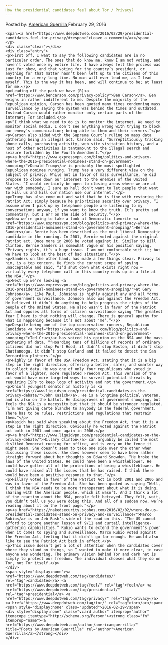 ```yaml
---
How the presidential candidates feel about Tor / Privacy?
---
```

<article class="post-listing post-13341 post type-post status-publish format-standard has-post-thumbnail hentry  tag-candidates tag-feel tag-presidential tag-privacy tag-tor">
    <div class="post-inner">
        <span>Posted by: <a href="https://www.deepdotweb.com/author/americanguerrilla/" title="">American Guerrilla </a></span>
    <span>February 29, 2016</span>
    
    <span><a href="https://www.deepdotweb.com/2016/02/29/presidential-candidates-feel-tor-privacy/#respond">Leave a comment</a></span>
    </p>
    <div class="clear"></div>
    <div class="entry">
    <p>First off, I want to say the following candidates are in no particular order. The ones that do know me, know I am not voting, and haven’t voted once my entire life. I have always felt the process was just for show, and that voting for the country’s president, or anything for that matter hasn’t been left up to the citizens of this country for a very long time. No man will ever lead me, as I lead myself. This is the way it has been, and will continue to be; at least for me.</p>
    <p>Leading off the pack we have (R)<a href="https://www.bencarson.com/privacy-policy">Ben Carson</a>. Ben weighs in rather indifferent to me. Despite the majority of the Republican opinion, Carson has been quoted many times condemning mass surveillance by saying the system was behind the times and outdated. Instead Carson would rather monitor only certain parts of the internet; Tor included.</p>
    <p>“I think what we need to do is to monitor the internet. We need to monitor social media. I don’t see anything wrong with trying to block our enemy’s communication; being able to them and their servers.”</p>
    <p>Carson also sided with the Supreme Court’s ruling on mass data gathering being an illegal act. Carson said, “Surreptitiously tracking phone calls, purchasing activity, web site visitation history, and a host of other activities is tantamount to the illegal search and seizure forbidden by the Fourth Amendment.”</p>
    <p><a href="https://www.expressvpn.com/blog/politics-and-privacy-where-the-2016-presidential-nominees-stand-on-government-snooping/">Donald Trump</a> is probably the most spotlighted Republican nominee running. Trump has a very different view on the subject of privacy. While not in favor of mass surveillance, he did propose to close down our internet to the enemies of the United States. “I would certainly be open to closing areas where we are at war with somebody. I sure as hell don’t want to let people that want to kill us and kill our nation use our internet.”</p>
    <p>Trump has also come out and said that he is fine with restoring the Patriot Act; simply because he prioritizes security over privacy. “I assume when I pick up my telephone people are listening to my conversations anyway, if you want to know the truth. It’s pretty sad commentary, but I err on the side of security.”</p>
    <p>Now we’re going to take a look at Democratic favorite <a href="https://www.expressvpn.com/blog/politics-and-privacy-where-the-2016-presidential-nominees-stand-on-government-snooping/">Bernie Sanders</a>. Bernie has been described as the most liberal Democratic candidate in the running. In 2001, Bernie voted against the original Patriot act. Once more in 2006 he voted against it. Similar to Bill Clinton, Bernie Sanders is somewhat vague on his position saying, “Privacy rights, it’s a huge issue. I am not comfortable with it; but we have to look at the best of bad situations.”</p>
    <p>Sanders on the other hand, has made a few things clear. Privacy to him, is a top concern. He finds the current scope of spying unacceptable and said, “I’d shut down what exists right now – virtually every telephone call in this country ends up in a file at the NSA.”</p>
    <p>Next up we’re looking <a href="https://www.expressvpn.com/blog/politics-and-privacy-where-the-2016-presidential-nominees-stand-on-government-snooping/">at Gary Johnson</a>. Like Paul, Johnsons is highly against any and all forms of government surveillance. Johnson also was against the Freedom Act. He believed it didn’t do anything to help progress the rights of the people of the United States. He also wasn’t in favor of the Patriot Act and opposes all forms of citizen surveillance saying “The greatest fear I have is that nothing will change. There is general apathy for what is happening because it’s not about ‘me’.”</p>
    <p>Despite being one of the top conservative runners, Republican Candidate <a href="https://www.expressvpn.com/blog/politics-and-privacy-where-the-2016-presidential-nominees-stand-on-government-snooping/">Ted Cruz</a> has voiced his opinion on the NSA and the mass gathering of data. ““Hoarding tens of billions of records of ordinary citizens did not stop Fort Hood, it didn’t stop Boston, it didn’t stop Chattanooga, it didn’t stop Garland and it failed to detect the San Bernardino plotters.”</p>
    <p>Highly in favor of the USA Freedom Act, stating that it is a big step in the right direction, offering a better, safer, and smarter way to collect data. He was one of only four republicans who voted in favor of a lighter, more regulated Freedom Act. This version of the act would have more targeted ways to surveil potential threats by requiring ISPs to keep logs of activity and not the government.</p>
    <p>Ohio’s youngest senator in history is <a href="https://www.liquidvpn.com/presidential-candidates-on-the-privacy-debate/">John Kasich</a>. He is a longtime political veteran, and is also on the ballot. He disapproves of government snooping, but feels the NSA is a necessity but that it should be stronger regulated. “I’m not giving carte blanche to anybody in the federal government. There has to be rules, restrictions and regulations that restrain them.”</p>
    <p>Kasich has said when speaking about the Freedom Act, that it is a step in the right direction. Obviously he voted against the Patriot act both in 2001 and once again in 2006.</p>
    <p><a href="https://www.liquidvpn.com/presidential-candidates-on-the-privacy-debate/">Hillary Clinton</a> can arguably be called the most disliked Democrat running for office, and is very on the fence it might seem. She doesn’t seem to take one side over the other when discussing these issues. She does however seem to have been rather straight forward about her thoughts on Edward Snowden. “He broke the laws of the United States. He could have been a whistleblower. He could have gotten all of the protections of being a whistleblower. He could have raised all the issues that he has raised. I think there would have been a positive response to that.”</p>
    <p>Hillary voted in favor of the Patriot Act in both 2001 and 2006 and was in favor of the Freedom Act. She has been quoted as saying “Well, I think the NSA needs to be more transparent about what it is doing, sharing with the American people, which it wasn’t. And I think a lot of the reaction about the NSA, people felt betrayed. They felt, wait, you didn’t tell us you were doing this. And all of a sudden now, we’re reading about it on the front page.”</p>
    <p><a href="https://nakedsecurity.sophos.com/2016/02/02/where-do-us-presidential-candidates-stand-on-privacy-and-surveillance/">Marco Rubio</a> is on Jeb Bush’s side of the road on this. “The US cannot afford to ignore another lesson of 9/11 and curtail intelligence-gathering capabilities.” Rubio wants to extend the government’s power when it comes to spying and surveillance. Marco Rubio voted against the Freedom Act, feeling that it didn’t go far enough. He would also like to see the Patriot Act back in effect.</p>
    <p>This issue doesn’t get a lot of attention when the candidates cover where they stand on things, so I wanted to make it more clear, in case anyone was wondering. The primary vision behind Tor and dark net is simply to protect our freedom. The individual chooses what they do on Tor, not Tor itself.</p>
    </div>
    <span style="display:none"><a href="https://www.deepdotweb.com/tag/candidates/" rel="tag">candidates</a> <a href="https://www.deepdotweb.com/tag/feel/" rel="tag">feel</a> <a href="https://www.deepdotweb.com/tag/presidential/" rel="tag">presidential</a> <a href="https://www.deepdotweb.com/tag/privacy/" rel="tag">privacy</a> <a href="https://www.deepdotweb.com/tag/tor/" rel="tag">tor</a></span> <span style="display:none" class="updated">2016-02-29</span>
    <div style="display:none" class="vcard author" itemprop="author" itemscope itemtype="http://schema.org/Person"><strong class="fn" itemprop="name"><a href="https://www.deepdotweb.com/author/americanguerrilla/" title="Posts by American Guerrilla" rel="author">American Guerrilla</a></strong></div>
    </div>
</article>

